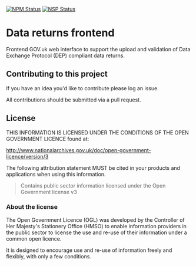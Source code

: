 [![NPM Status](https://david-dm.org/DEFRA/data-returns-frontend.svg)](https://david-dm.org/DEFRA/data-returns-frontend)
[![NSP Status](https://nodesecurity.io/orgs/ea/projects/70f1821b-3c42-428d-8d80-bf209d23b1ba/badge)](https://nodesecurity.io/orgs/ea/projects/70f1821b-3c42-428d-8d80-bf209d23b1ba)

# Data returns frontend

Frontend GOV.uk web interface to support the upload and validation of Data Exchange Protocol (DEP) compliant data returns.

## Contributing to this project

If you have an idea you'd like to contribute please log an issue.

All contributions should be submitted via a pull request.

## License

THIS INFORMATION IS LICENSED UNDER THE CONDITIONS OF THE OPEN GOVERNMENT LICENCE found at:

http://www.nationalarchives.gov.uk/doc/open-government-licence/version/3

The following attribution statement MUST be cited in your products and applications when using this information.

> Contains public sector information licensed under the Open Government license v3

### About the license

The Open Government Licence (OGL) was developed by the Controller of Her Majesty's Stationery Office (HMSO) to enable information providers in the public sector to license the use and re-use of their information under a common open licence.

It is designed to encourage use and re-use of information freely and flexibly, with only a few conditions.
